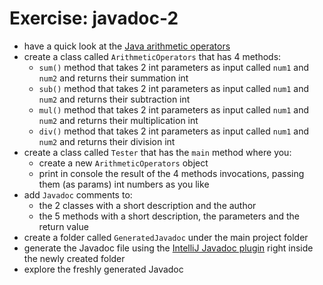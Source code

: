# Exercise: javadoc-2
* have a quick look at the [Java arithmetic operators](https://docs.oracle.com/javase/tutorial/java/nutsandbolts/op1.html)
* create a class called `ArithmeticOperators` that has 4 methods:
  * `sum()` method that takes 2 int parameters as input called `num1` and `num2` and returns their summation int
  * `sub()` method that takes 2 int parameters as input called `num1` and `num2` and returns their subtraction int
  * `mul()` method that takes 2 int parameters as input called `num1` and `num2` and returns their multiplication int
  * `div()` method that takes 2 int parameters as input called `num1` and `num2` and returns their division int
* create a class called `Tester` that has the `main` method where you:
  * create a new `ArithmeticOperators` object
  * print in console the result of the 4 methods invocations, passing them (as params) int numbers as you like
* add `Javadoc` comments to:
  * the 2 classes with a short description and the author
  * the 5 methods with a short description, the parameters and the return value
* create a folder called `GeneratedJavadoc` under the main project folder
* generate the Javadoc file using the [IntelliJ Javadoc plugin](https://plugins.jetbrains.com/plugin/7157-javadoc) right inside the newly created folder
* explore the freshly generated Javadoc
